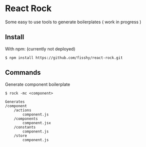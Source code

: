 React Rock
=================

Some easy to use tools to generate boilerplates ( work in progress )

Install
-------
With npm: (currently not deployed)

    $ npm install https://github.com/fisshy/react-rock.git

</ul>

Commands
-------
Generate component boilerplate

    $ rock -mc <component>
    
    Generates
    /component
        /actions
            component.js
        /components
            component.jsx
        /constants
            component.js
        /store
            component.js

